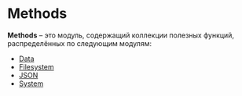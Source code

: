 # Methods
**Methods** – это модуль, содержащий коллекции полезных функций, распределённых по следующим модулям:

* [Data](/docs/Methods/Data.md)
* [Filesystem](/docs/Methods/Filesystem.md)
* [JSON](/docs/Methods/JSON.md)
* [System](/docs/Methods/JSON.md)